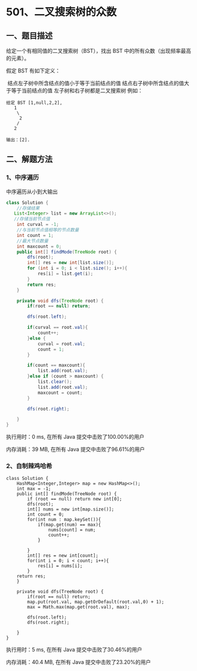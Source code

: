 # 501、二叉搜索树的众数

## 一、题目描述

给定一个有相同值的二叉搜索树（BST），找出 BST 中的所有众数（出现频率最高的元素）。

假定 BST 有如下定义：

​	结点左子树中所含结点的值小于等于当前结点的值
​			结点右子树中所含结点的值大于等于当前结点的值
​			左子树和右子树都是二叉搜索树
例如：

```
给定 BST [1,null,2,2],
   1
    \
     2
    /
   2
   
输出：[2].
```



## 二、解题方法

### 1、中序遍历

中序遍历从小到大输出

```java
class Solution {
	//存储结果
   List<Integer> list = new ArrayList<>();
   //存储当前节点值
    int curval = -1;
    //与当前节点值相等的节点数量
    int count = 1;
    //最大节点数量
    int maxcount = 0;
    public int[] findMode(TreeNode root) {
        dfs(root);
        int[] res = new int[list.size()];
        for (int i = 0; i < list.size(); i++){
            res[i] = list.get(i);
        }
        return res;
    }

    private void dfs(TreeNode root) {
        if(root == null) return;

        dfs(root.left);

        if(curval == root.val){
            count++;
        }else {
            curval = root.val;
            count = 1;
        }

        if(count == maxcount){
            list.add(root.val);
        }else if (count > maxcount) {
            list.clear();
            list.add(root.val);
            maxcount = count;
        }

        dfs(root.right);

    }
}
```

执行用时：0 ms, 在所有 Java 提交中击败了100.00%的用户

内存消耗：39 MB, 在所有 Java 提交中击败了96.61%的用户







### 2、自制辣鸡哈希

```
class Solution {
    HashMap<Integer,Integer> map = new HashMap<>();
    int max = -1;
    public int[] findMode(TreeNode root) {
        if (root == null) return new int[0];
        dfs(root);
        int[] nums = new int[map.size()];
        int count = 0;
        for(int num : map.keySet()){
            if(map.get(num) == max){
                nums[count] = num;
                count++;
            }

        }
        int[] res = new int[count];
        for(int i = 0; i < count; i++){
            res[i] = nums[i];
        }
    return res;
    }

    private void dfs(TreeNode root) {
        if(root == null) return;
        map.put(root.val, map.getOrDefault(root.val,0) + 1);
        max = Math.max(map.get(root.val), max);

        dfs(root.left);
        dfs(root.right);

    }
}
```

执行用时：5 ms, 在所有 Java 提交中击败了30.46%的用户

内存消耗：40.4 MB, 在所有 Java 提交中击败了23.20%的用户